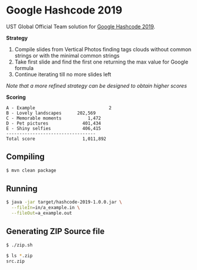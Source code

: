 
Google Hashcode 2019
=============================

UST Global Official Team solution for [Google Hashcode 2019](https://hashcode.withgoogle.com/).

**Strategy**

1. Compile slides from Vertical Photos finding tags clouds without common strings or with the minimal common strings
2. Take first slide and find the first one returning the max value for Google formula
3. Continue iterating till no more slides left

*Note that a more refined strategy can be designed to obtain higher scores*

**Scoring**

```
A - Example					           2
B - Lovely landscapes	   202,569
C - Memorable moments		   1,472
D - Pet pictures		     401,434
E - Shiny selfies		     406,415
----------------------------------
Total score 			     1,011,892
```

Compiling
---------

```bash
$ mvn clean package
```

Running
-------

```bash
$ java -jar target/hashcode-2019-1.0.0.jar \
  --fileIn=in/a_example.in \
  --fileOut=a_example.out
```

Generating ZIP Source file
--------------------------

```bash
$ ./zip.sh

$ ls *.zip
src.zip
```
